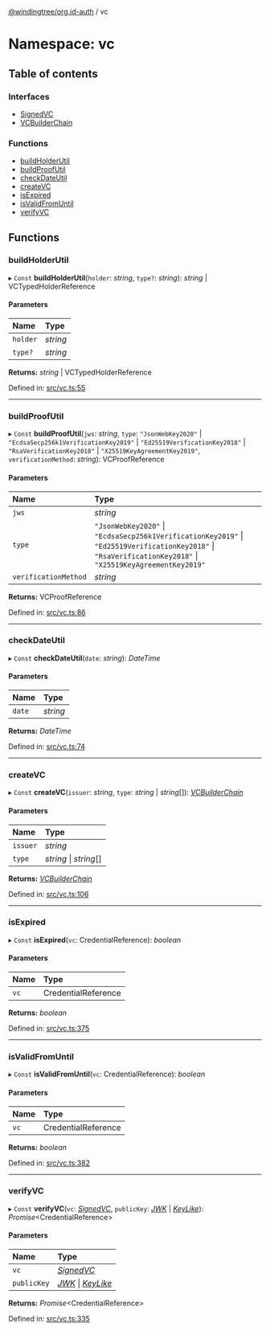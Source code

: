 [@windingtree/org.id-auth](../README.md) / vc

# Namespace: vc

## Table of contents

### Interfaces

- [SignedVC](../interfaces/vc.signedvc.md)
- [VCBuilderChain](../interfaces/vc.vcbuilderchain.md)

### Functions

- [buildHolderUtil](vc.md#buildholderutil)
- [buildProofUtil](vc.md#buildproofutil)
- [checkDateUtil](vc.md#checkdateutil)
- [createVC](vc.md#createvc)
- [isExpired](vc.md#isexpired)
- [isValidFromUntil](vc.md#isvalidfromuntil)
- [verifyVC](vc.md#verifyvc)

## Functions

### buildHolderUtil

▸ `Const` **buildHolderUtil**(`holder`: *string*, `type?`: *string*): *string* \| VCTypedHolderReference

#### Parameters

| Name | Type |
| :------ | :------ |
| `holder` | *string* |
| `type?` | *string* |

**Returns:** *string* \| VCTypedHolderReference

Defined in: [src/vc.ts:55](https://github.com/windingtree/org.id-sdk/blob/cc06f59/packages/auth/src/vc.ts#L55)

___

### buildProofUtil

▸ `Const` **buildProofUtil**(`jws`: *string*, `type`: ``"JsonWebKey2020"`` \| ``"EcdsaSecp256k1VerificationKey2019"`` \| ``"Ed25519VerificationKey2018"`` \| ``"RsaVerificationKey2018"`` \| ``"X25519KeyAgreementKey2019"``, `verificationMethod`: *string*): VCProofReference

#### Parameters

| Name | Type |
| :------ | :------ |
| `jws` | *string* |
| `type` | ``"JsonWebKey2020"`` \| ``"EcdsaSecp256k1VerificationKey2019"`` \| ``"Ed25519VerificationKey2018"`` \| ``"RsaVerificationKey2018"`` \| ``"X25519KeyAgreementKey2019"`` |
| `verificationMethod` | *string* |

**Returns:** VCProofReference

Defined in: [src/vc.ts:86](https://github.com/windingtree/org.id-sdk/blob/cc06f59/packages/auth/src/vc.ts#L86)

___

### checkDateUtil

▸ `Const` **checkDateUtil**(`date`: *string*): *DateTime*

#### Parameters

| Name | Type |
| :------ | :------ |
| `date` | *string* |

**Returns:** *DateTime*

Defined in: [src/vc.ts:74](https://github.com/windingtree/org.id-sdk/blob/cc06f59/packages/auth/src/vc.ts#L74)

___

### createVC

▸ `Const` **createVC**(`issuer`: *string*, `type`: *string* \| *string*[]): [*VCBuilderChain*](../interfaces/vc.vcbuilderchain.md)

#### Parameters

| Name | Type |
| :------ | :------ |
| `issuer` | *string* |
| `type` | *string* \| *string*[] |

**Returns:** [*VCBuilderChain*](../interfaces/vc.vcbuilderchain.md)

Defined in: [src/vc.ts:106](https://github.com/windingtree/org.id-sdk/blob/cc06f59/packages/auth/src/vc.ts#L106)

___

### isExpired

▸ `Const` **isExpired**(`vc`: CredentialReference): *boolean*

#### Parameters

| Name | Type |
| :------ | :------ |
| `vc` | CredentialReference |

**Returns:** *boolean*

Defined in: [src/vc.ts:375](https://github.com/windingtree/org.id-sdk/blob/cc06f59/packages/auth/src/vc.ts#L375)

___

### isValidFromUntil

▸ `Const` **isValidFromUntil**(`vc`: CredentialReference): *boolean*

#### Parameters

| Name | Type |
| :------ | :------ |
| `vc` | CredentialReference |

**Returns:** *boolean*

Defined in: [src/vc.ts:382](https://github.com/windingtree/org.id-sdk/blob/cc06f59/packages/auth/src/vc.ts#L382)

___

### verifyVC

▸ `Const` **verifyVC**(`vc`: [*SignedVC*](../interfaces/vc.signedvc.md), `publicKey`: [*JWK*](../interfaces/keys.jwk.md) \| [*KeyLike*](keys.md#keylike)): *Promise*<CredentialReference\>

#### Parameters

| Name | Type |
| :------ | :------ |
| `vc` | [*SignedVC*](../interfaces/vc.signedvc.md) |
| `publicKey` | [*JWK*](../interfaces/keys.jwk.md) \| [*KeyLike*](keys.md#keylike) |

**Returns:** *Promise*<CredentialReference\>

Defined in: [src/vc.ts:335](https://github.com/windingtree/org.id-sdk/blob/cc06f59/packages/auth/src/vc.ts#L335)
